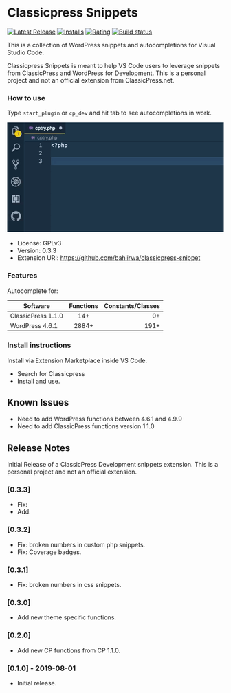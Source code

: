 # Classicpress Snippets

[![Latest Release](https://vsmarketplacebadge.apphb.com/version-short/laurencebahiirwa.classicpress-snippet.svg)](https://marketplace.visualstudio.com/items?itemName=laurencebahiirwa.classicpress-snippet) [![Installs](https://vsmarketplacebadge.apphb.com/installs/laurencebahiirwa.classicpress-snippet.svg)](https://marketplace.visualstudio.com/items?itemName=laurencebahiirwa.classicpress-snippet) [![Rating](https://vsmarketplacebadge.apphb.com/rating-short/laurencebahiirwa.classicpress-snippet.svg)](https://marketplace.visualstudio.com/items?itemName=laurencebahiirwa.classicpress-snippet) [![Build status](https://travis-ci.org/bahiirwa/classicpress-snippet.svg?branch=master)](https://travis-ci.org/bahiirwa/classicpress-snippet)

This is a collection of WordPress snippets and autocompletions for Visual Studio Code.

Classicpress Snippets is meant to help VS Code users to leverage snippets from ClassicPress and WordPress for Development. This is a personal project and not an official extension from ClassicPress.net.

### How to use

Type `start_plugin` or `cp_dev` and hit tab to see autocompletions in work.

![Demo](images/demo.gif)

-   License: GPLv3
-   Version: 0.3.3
-   Extension URI: https://github.com/bahiirwa/classicpress-snippet

### Features

Autocomplete for:

| Software           | Functions | Constants/Classes |
| ------------------ | :-------: | ----------------: |
| ClassicPress 1.1.0 |    14+    |                0+ |
| WordPress 4.6.1    |   2884+   |              191+ |

### Install instructions

Install via Extension Marketplace inside VS Code.
- Search for Classicpress 
- Install and use.

## Known Issues

- Need to add WordPress functions between 4.6.1 and 4.9.9
- Need to add ClassicPress functions version 1.1.0

## Release Notes

Initial Release of a ClassicPress Development snippets extension. This is a personal project and not an official extension.

### [0.3.3]
- Fix:
- Add:

### [0.3.2]
- Fix: broken numbers in custom php snippets.
- Fix: Coverage badges.

### [0.3.1]
- Fix: broken numbers in css snippets.

### [0.3.0]
- Add new theme specific functions.

### [0.2.0]
- Add new CP functions from CP 1.1.0.

### [0.1.0] - 2019-08-01
- Initial release.
